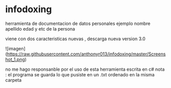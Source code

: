 # infodoxing
herramienta de documentacion de datos personales ejemplo
nombre 
apellido 
edad y etc de la persona 

viene con dos caracteristicas nuevas , descarga nueva  version 3.0

![imagen]
(https://raw.githubusercontent.com/anthonyr013/infodoxing/master/Screenshot_1.png)

no me hago responsanble por el uso de esta herramienta escrita en c# 
nota : el programa se guarda lo que pusiste en un .txt ordenado en la misma carpeta
